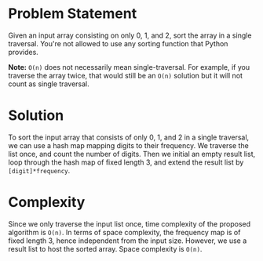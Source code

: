 # Problem Statement

Given an input array consisting on only 0, 1, and 2, sort the array in a single traversal. You're not allowed to use any sorting function that Python provides.

**Note:** `O(n)` does not necessarily mean single-traversal. For example, if you traverse the array twice, that would still be an `O(n)` solution but it will not count as single traversal.

# Solution

To sort the input array that consists of only 0, 1, and 2 in a single traversal, we can use a hash map mapping digits to their frequency. We traverse the list once, and count the number of digits. Then we initial an empty result list, loop through the hash map of fixed length 3, and extend the result list by `[digit]*frequency`.

# Complexity

Since we only traverse the input list once, time complexity of the proposed algorithm is `O(n)`. In terms of space complexity, the frequency map is of fixed length 3, hence independent from the input size. However, we use a result list to host the sorted array. Space complexity is `O(n)`.